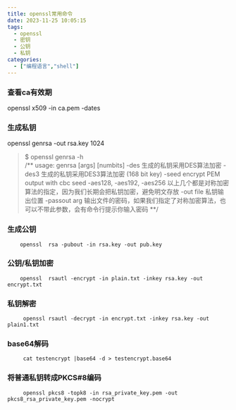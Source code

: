 ```yaml
---
title: openssl常用命令
date: 2023-11-25 10:05:15
tags:
  - openssl
  - 密钥
  - 公钥
  - 私钥
categories:
  - ["编程语言","shell"]
---
```

### 查看ca有效期

 openssl x509 -in ca.pem -dates

### 生成私钥 

 openssl  genrsa -out  rsa.key 1024

> $ openssl genrsa -h       
> /**
> usage: genrsa [args] [numbits]
> -des           生成的私钥采用DES算法加密
>  -des3          生成的私钥采用DES3算法加密 (168 bit key)
>   -seed          encrypt PEM output with cbc seed
>     -aes128, -aes192, -aes256
>     以上几个都是对称加密算法的指定，因为我们长期会把私钥加密，避免明文存放
>      -out file       私钥输出位置
>       -passout arg    输出文件的密码，如果我们指定了对称加密算法，也可以不带此参数，会有命令行提示你输入密码
>       **/
### 生成公钥
        openssl  rsa -pubout -in rsa.key -out pub.key
### 公钥/私钥加密
        openssl  rsautl -encrypt -in plain.txt -inkey rsa.key -out encrypt.txt
### 私钥解密
         openssl rsautl -decrypt -in encrypt.txt -inkey rsa.key -out plain1.txt
### base64解码
         cat testencrypt |base64 -d > testencrypt.base64

### 将普通私钥转成PKCS#8编码
         openssl pkcs8 -topk8 -in rsa_private_key.pem -out pkcs8_rsa_private_key.pem -nocrypt
